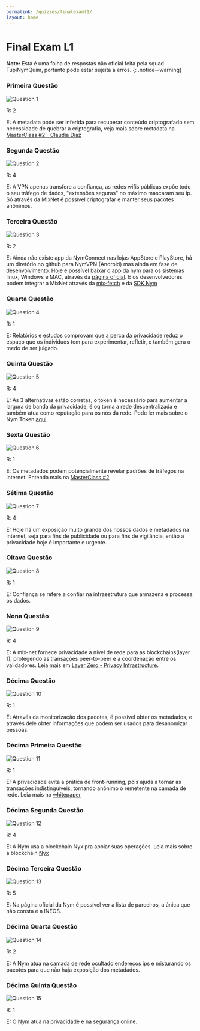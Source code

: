 ```yaml
---
permalink: /quizzes/finalexaml1/
layout: home
---
```


# Final Exam L1

**Note:** Esta é uma folha de respostas não oficial feita pela squad TupiNymQuim, portanto pode estar sujeita a erros.
{: .notice--warning}

### Primeira Questão

![Question 1](/assets/images/finalexaml1/Question1.png)

R: 2

E: A metadata pode ser inferida para recuperar conteúdo criptografado sem necessidade de quebrar a criptografia, veja mais sobre metadata na [MasterClass #2 - Claudia Diaz](https://www.youtube.com/live/VLLsGzLJRaI?si=eWUc3NwhNjZKpVKj&t=17/)

### Segunda Questão

![Question 2](/assets/images/finalexaml1/Question2.png)

R: 4

E: A VPN apenas transfere a confiança, as redes wifis públicas expôe todo o seu tráfego de dados, "extensões seguras" no máximo mascaram seu ip. Só através da MixNet é possível criptografar e manter seus pacotes anônimos.

### Terceira Questão

![Question 3](/assets/images/finalexaml1/Question3.png)

R: 2

E: Ainda não existe app da NymConnect nas lojas AppStore e PlayStore, há um diretório no github para NymVPN (Android) mas ainda em fase de desenvolvimento. Hoje é possível baixar o app da nym para os sistemas linux, Windows e MAC, através da [página oficial](https://nymtech.net/download/nymconnect). E os desenvolvedores podem integrar a MixNet através da [mix-fetch](https://sdk.nymtech.net/examples/mix-fetch) e da [SDK Nym](https://sdk.nymtech.net/)


### Quarta Questão

![Question 4](/assets/images/finalexaml1/Question4.png)

R: 1

E: Relatórios e estudos comprovam que a perca da privacidade reduz o espaço que os indíviduos tem para experimentar, refletir, e também gera o medo de ser julgado.

### Quinta Questão

![Question 5](/assets/images/finalexaml1/Question5.png)

R: 4

E: As 3 alternativas estão corretas, o token é necessário para aumentar a largura de banda da privacidade, é oq torna a rede descentralizada e também atua como reputação para os nós da rede. Pode ler mais sobre o Nym Token [aqui](https://nymtech.net/nym-cryptoecon-paper.pdf)

### Sexta Questão

![Question 6](/assets/images/finalexaml1/Question6.png)

R: 1

E: Os metadados podem potencialmente revelar padrões de tráfegos na internet. Entenda mais na [MasterClass #2](https://www.youtube.com/live/VLLsGzLJRaI?si=eWUc3NwhNjZKpVKj&t=17/)

### Sétima Questão

![Question 7](/assets/images/finalexaml1/Question7.png)

R: 4

E: Hoje há um exposição muito grande dos nossos dados e metadados na internet, seja para fins de publicidade ou para fins de vigilância, então a privacidade hoje é importante e urgente.

### Oitava Questão

![Question 8](/assets/images/finalexaml1/Question8.png)

R: 1

E: Confiança se refere a confiar na infraestrutura que armazena e processa os dados.

### Nona Questão

![Question 9](/assets/images/finalexaml1/Question9.png)

R: 4

E: A mix-net fornece privacidade a nível de rede para as blockchains(layer 1), protegendo as transações peer-to-peer e a coordenação entre os validadores. Leia mais em [Layer Zero - Privacy Infrastructure](https://blog.nymtech.net/nym-layer-0-privacy-infrastructure-for-the-whole-internet-e53238f9b8e7).

### Décima Questão

![Question 10](/assets/images/finalexaml1/Question10.png)

R: 1

E: Através da monitorização dos pacotes, é possível obter os metadados, e através dele obter informações que podem ser usados para desanomizar pessoas.

### Décima Primeira Questão

![Question 11](/assets/images/finalexaml1/Question11.png)

R: 1

E: A privacidade evita a prática de front-running, pois ajuda a tornar as transações indistinguíveis, tornando anônimo o remetente na camada de rede. Leia mais no [whitepaper](https://nymtech.net/nym-whitepaper.pdf)


### Décima Segunda Questão

![Question 12](/assets/images/finalexaml1/Question12.png)

R: 4

E: A Nym usa a blockchain Nyx pra apoiar suas operações. Leia mais sobre a blockchain [Nyx](https://nymtech.net/docs/nyx/interacting-with-chain.html)

### Décima Terceira Questão

![Question 13](/assets/images/finalexaml1/Question13.png)

R: 5

E: Na página oficial da Nym é possível ver a lista de parceiros, a única que não consta é a INEOS.

### Décima Quarta Questão

![Question 14](/assets/images/finalexaml1/Question14.png)

R: 2

E: A Nym atua na camada de rede ocultado endereços ips e misturando os pacotes para que não haja exposição dos metadados.

### Décima Quinta Questão

![Question 15](/assets/images/finalexaml1/Question15.png)

R: 1

E: O Nym atua na privacidade e na segurança online.

